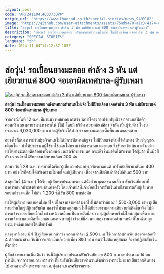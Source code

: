 ```yaml
---
layout: post
code: "ART2411041403J73QVO"
origin_url: "https://www.khaosod.co.th/special-stories/news_9490182"
image: "https://github.com/user-attachments/assets/75ad9470-a1c0-4174-add6-a2d3d9a1dc10"
title: "ส่อวุ่น! รถเปื้อนยางมะตอย ค่าล้าง 3 พัน แต่เยียวยาแค่ 800 จ่อเอาผิดเทศบาล-ผู้รับเหมา"
description: "ส่อวุ่น! รถเปื้อนยางมะตอย หลังเทศบาลทำถนนไม่แจ้ง ไม่มีป้ายเตือน เจอค่าล้าง 3 พัน แต่เยียวยาแค่ 800 จ่อเอาผิดเทศบาล-ผู้รับเหมา"
category: "SPECIAL_STORIES"
language: "th"
date: 2024-11-04T14:12:37.185Z
---
```


# ส่อวุ่น! รถเปื้อนยางมะตอย ค่าล้าง 3 พัน แต่เยียวยาแค่ 800 จ่อเอาผิดเทศบาล-ผู้รับเหมา

[![ส่อวุ่น! รถเปื้อนยางมะตอย ค่าล้าง 3 พัน แต่เยียวยาแค่ 800 จ่อเอาผิดเทศบาล-ผู้รับเหมา](https://www.khaosod.co.th/wpapp/uploads/2024/11/trang.jpg "ส่อวุ่น! รถเปื้อนยางมะตอย ค่าล้าง 3 พัน แต่เยียวยาแค่ 800 จ่อเอาผิดเทศบาล-ผู้รับเหมา")](https://www.khaosod.co.th/wpapp/uploads/2024/11/trang.jpg)

**ส่อวุ่น! รถเปื้อนยางมะตอย หลังเทศบาลทำถนนไม่แจ้ง ไม่มีป้ายเตือน เจอค่าล้าง 3 พัน แต่เยียวยาแค่ 800 จ่อเอาผิดเทศบาล-ผู้รับเหมา**

จากกรณีวันที่ 12 ต.ค. ที่ผ่านมา เทศบาลนครตรัง จัดทำโครงการปรับปรุงผิวจราจรแอสฟัลติกคอนกรีต ถนนสายขนานทางรถไฟ (ใต้) โดยมี บริษัท สยามภัณฑ์ศิลา จำกัด เป็นผู้รับจ้าง ในงบประมาณ 6,030,000 บาท และผู้รับจ้างได้ทำการลาดยางมะตอยเต็มพื้นถนนตลอดสาย

อย่างไรก็ตาม การปรับปรุงผิวถนนไม่ได้มีการปิดทางสัญจร ไม่มีป้ายแจ้งห้ามใช้เส้นทาง ป้ายสัญญาณเตือนใด ๆ ทำให้ประชาชนผู้ใช้รถใช้ถนนไม่ทราบว่ามีการลาดยางมะตอย จึงขับรถเข้าเส้นทางดังกล่าว ทำให้ยางมะตอยติดล้อยางทั้งรถยนต์ และรถจักรยานยนต์ กระเด็นขึ้นมาติดใต้ท้องรถ ใต้ซุ้มล้อ พื้นผิวสีตัวรถ จนมีรถได้รับความเสียหายเกือบ 200 คัน

ต่อมา วันที่ 28 ต.ค. เทศบาลได้เรียกผู้เสียหายประเภทรถจักรยานยนต์ มารับค่าเยียวยาคันละ 400 บาท อย่างไรก็ตามได้สร้างความไม่พอใจแก่ผู้เสียหาย เนื่องจากเสียเงินค่าล้างไปคันละ 500 บาท

ล่าสุดวันนี้ (4 พ.ย.) ได้เรียกผู้เสียหายประเภทรถยนต์นั่งส่วนบุคคลขนาดเล็ก มารับเงินเยียวยาที่อาคารอเนกประสงค์เทศบาลนครตรัง โดยเจ้าหน้าที่แจ้งเงื่อนไขการรับเงินค่าเยียวยารถกับผู้เสียหาย รถยนต์ขนาดเล็ก ไม่เกิน 1,200 ซีซี รับ 800 บาทต่อคัน

ทำให้ผู้เสียหายหลายคนไม่พอใจ เนื่องจากจ่ายค่าล้างรถไปไม่ต่ำกว่าคันละ 1,500-3,000 บาท ผู้เสียหายส่วนใหญ่ปฏิเสธรับเงิน มองว่าไม่สมเหตุสมผล ไม่ได้เยียวยาตามความเสียหายที่เกิดขึ้นจริง ไม่มีการแจ้งรายละเอียดเงื่อนไขล่วงหน้า เหมือนเป็นการมัดมือชก กลุ่มผู้เสียหายจึงตั้งไลน์กลุ่มหารือ และอาจแจ้งความเอาผิดทั้งเอกชนและเทศบาลผู้ว่าจ้าง ที่มีส่วนควบคุมงานตามอำนาจหน้าที่ในคดีอาญา ประมาทเลินเล่อทำให้เสียทรัพย์

นางสุมาลี อายุ 64 ปี ผู้เสียหาย กล่าวว่า รถตนค่าล้าง 2,500 บาท ใช้เวลาล้างข้ามวัน ต้องถอดล้อทั้ง 4 ล้อออกมาล้าง วันนี้เขาจะจ่ายเงินเยียวยาเพียง 800 บาท ตนว่าไม่สมเหตุสมผล จึงขอปฏิเสธรับเงินดังกล่าว

ผู้สื่อข่าวรายงานเพิ่มเติมว่า วันนี้มีผู้เสียหายประสงค์รับเงินเยียวยา 800 บาท แค่ประมาณ 10 คนเท่านั้น จากการสอบถามทราบว่า ที่ยอมรับเงินเยียวยาจำนวนดังกล่าว เพราะไม่อยากเสียเวลาเดินทางไปมาหลายครั้ง เพราะมาจาก อ.ทุ่งสง จ.นครศรีธรรมราช